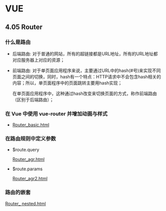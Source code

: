 # VUE

## 4.05 Router

### 什么是路由

- 后端路由: 对于普通的网站，所有的超链接都是URL地址，所有的URL地址都对应服务器上对应的资源；

- 前端路由: 对于单页面应用程序来说，主要通过URL中的hash(#号)来实现不同页面之间的切换，同时，hash有一个特点：HTTP请求中不会包含hash相关的内容；所以，单页面程序中的页面跳转主要用hash实现；

    在单页面应用程序中，这种通过hash改变来切换页面的方式，称作前端路由（区别于后端路由）；

### 在 Vue 中使用 vue-router 并增加动画与样式

- [Router_basic.html](Router_b.html)

### 在路由规则中定义参数

- $route.query

  [Router_agr.html](Router_agr.html)

- $route.params

  [Router_agr2.html](Router_agr2.html)

### 路由的嵌套

  [Router_ nested.html](Router_nested.html)